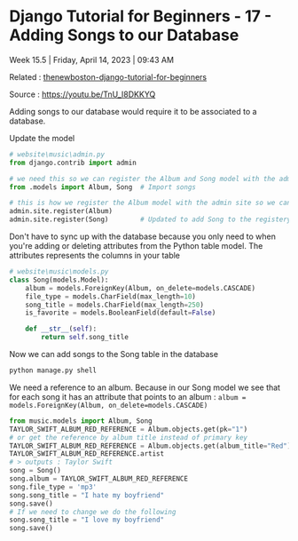 # Django Tutorial for Beginners - 17 - Adding Songs to our Database

Week 15.5 | Friday, April 14, 2023 | 09:43 AM

Related : [thenewboston-django-tutorial-for-beginners](thenewboston-django-tutorial-for-beginners.md)

Source : <https://youtu.be/TnU_I8DKKYQ>

Adding songs to our database would require it to be associated to a database.

Update the model

```python
# website\music\admin.py
from django.contrib import admin

# we need this so we can register the Album and Song model with the admin site
from .models import Album, Song  # Import songs

# this is how we register the Album model with the admin site so we can see it in the admin site
admin.site.register(Album)
admin.site.register(Song)        # Updated to add Song to the registery
```

Don't have to sync up with the database because you only need to when you're adding or deleting attributes from the Python table model. The attributes represents the columns in your table

```python
# website\music\models.py
class Song(models.Model):
    album = models.ForeignKey(Album, on_delete=models.CASCADE)
    file_type = models.CharField(max_length=10)
    song_title = models.CharField(max_length=250)
    is_favorite = models.BooleanField(default=False)

    def __str__(self):
        return self.song_title
```

Now we can add songs to the Song table in the database

```python
python manage.py shell
```

We need a reference to an album. Because in our Song model we see that for each song it has an attribute that points to an album : `album = models.ForeignKey(Album, on_delete=models.CASCADE)`

```python
from music.models import Album, Song
TAYLOR_SWIFT_ALBUM_RED_REFERENCE = Album.objects.get(pk="1")
# or get the reference by album title instead of primary key
TAYLOR_SWIFT_ALBUM_RED_REFERENCE = Album.objects.get(album_title="Red")
TAYLOR_SWIFT_ALBUM_RED_REFERENCE.artist
# > outputs : Taylor Swift
song = Song()
song.album = TAYLOR_SWIFT_ALBUM_RED_REFERENCE
song.file_type = 'mp3'
song.song_title = "I hate my boyfriend"
song.save()
# If we need to change we do the following
song.song_title = "I love my boyfriend"
song.save()
```
